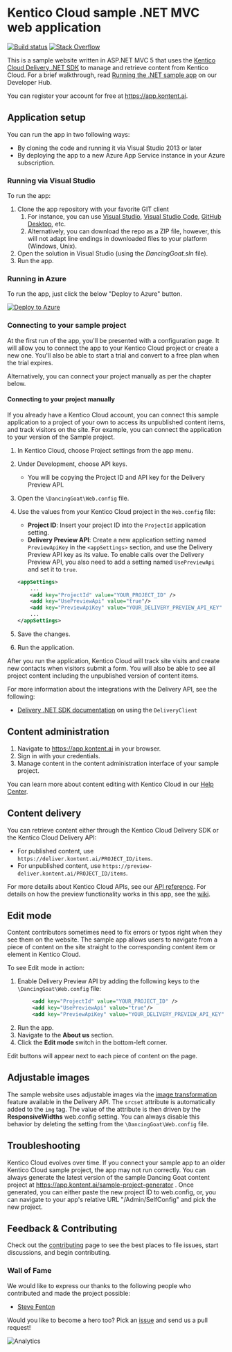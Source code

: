 # Kentico Cloud sample .NET MVC web application
[![Build status](https://ci.appveyor.com/api/projects/status/3b9v2fl52v4aiptk/branch/master?svg=true)](https://ci.appveyor.com/project/kentico/cloud-sample-app-net/branch/master)
[![Stack Overflow](https://img.shields.io/badge/Stack%20Overflow-ASK%20NOW-FE7A16.svg?logo=stackoverflow&logoColor=white)](https://stackoverflow.com/tags/kentico-kontent)

This is a sample website written in ASP.NET MVC 5 that uses the [Kentico Cloud Delivery .NET SDK](https://github.com/Kentico/delivery-sdk-net) to manage and retrieve content from Kentico Cloud. For a brief walkthrough, read [Running the .NET sample app](https://docs.kontent.ai/tutorials/develop-apps/get-started/running-a-sample-application?tech=dotnet) on our Developer Hub.

You can register your account for free at <https://app.kontent.ai>.

## Application setup

You can run the app in two following ways:

* By cloning the code and running it via Visual Studio 2013 or later
* By deploying the app to a new Azure App Service instance in your Azure subscription.

### Running via Visual Studio

To run the app:
1. Clone the app repository with your favorite GIT client
   1. For instance, you can use [Visual Studio](https://www.visualstudio.com/vs/), [Visual Studio Code](https://code.visualstudio.com/), [GitHub Desktop](https://desktop.github.com/), etc.
   1. Alternatively, you can download the repo as a ZIP file, however, this will not adapt line endings in downloaded files to your platform (Windows, Unix).
1. Open the solution in Visual Studio (using the _DancingGoat.sln_ file).
1. Run the app.

### Running in Azure

To run the app, just click the below "Deploy to Azure" button.

[![Deploy to Azure](http://azuredeploy.net/deploybutton.png)](https://azuredeploy.net/)

### Connecting to your sample project

At the first run of the app, you'll be presented with a configuration page. It will allow you to connect the app to your Kentico Cloud project or create a new one. You'll also be able to start a trial and convert to a free plan when the trial expires.

Alternatively, you can connect your project manually as per the chapter below.

#### Connecting to your project manually

If you already have a Kentico Cloud account, you can connect this sample application to a project of your own to access its unpublished content items, and track visitors on the site. For example, you can connect the application to your version of the Sample project.

1. In Kentico Cloud, choose Project settings from the app menu.
1. Under Development, choose API keys.

    * You will be copying the Project ID and API key for the Delivery Preview API.

1. Open the `\DancingGoat\Web.config` file.
1. Use the values from your Kentico Cloud project in the `Web.config` file:

    * **Project ID**: Insert your project ID into the `ProjectId` application setting.
    * **Delivery Preview API**: Create a new application setting named `PreviewApiKey` in the `<appSettings>` section, and use the Delivery Preview API key as its value. To enable calls over the Delivery Preview API, you also need to add a setting named `UsePreviewApi` and set it to `true`.

    ```xml
    <appSettings>
        ...
        <add key="ProjectId" value="YOUR_PROJECT_ID" />
        <add key="UsePreviewApi" value="true"/>
        <add key="PreviewApiKey" value="YOUR_DELIVERY_PREVIEW_API_KEY" />
        ...
    </appSettings>
    ```

1. Save the changes.
1. Run the application.

After you run the application, Kentico Cloud will track site visits and create new contacts when visitors submit a form. You will also be able to see all project content including the unpublished version of content items.

For more information about the integrations with the Delivery API, see the following:

* [Delivery .NET SDK documentation](https://github.com/Kentico/delivery-sdk-net#using-the-deliveryclient) on using the `DeliveryClient`

## Content administration

1. Navigate to <https://app.kontent.ai> in your browser.
1. Sign in with your credentials.
1. Manage content in the content administration interface of your sample project.

You can learn more about content editing with Kentico Cloud in our [Help Center](https://docs.kontent.ai/).

## Content delivery

You can retrieve content either through the Kentico Cloud Delivery SDK or the Kentico Cloud Delivery API:

* For published content, use `https://deliver.kontent.ai/PROJECT_ID/items`.
* For unpublished content, use `https://preview-deliver.kontent.ai/PROJECT_ID/items`.

For more details about Kentico Cloud APIs, see our [API reference](https://docs.kontent.ai/reference/kentico-kontent-apis-overview).
For details on how the preview functionality works in this app, see the [wiki](https://github.com/Kentico/kontent-sample-app-net/wiki/Preview-URLs-explained).

## Edit mode

Content contributors sometimes need to fix errors or typos right when they see them on the website. The sample app allows users to navigate from a piece of content on the site straight to the corresponding content item or element in Kentico Cloud. 

To see Edit mode in action:

1. Enable Delivery Preview API by adding the following keys to the `\DancingGoat\Web.config` file:
```xml
        <add key="ProjectId" value="YOUR_PROJECT_ID" />
        <add key="UsePreviewApi" value="true"/>
        <add key="PreviewApiKey" value="YOUR_DELIVERY_PREVIEW_API_KEY" />
```
2. Run the app.
3. Navigate to the **About us** section.
4. Click the **Edit mode** switch in the bottom-left corner.

Edit buttons will appear next to each piece of content on the page.

## Adjustable images

The sample website uses adjustable images via the [image transformation](https://docs.kontent.ai/reference/image-transformation) feature available in the Delivery API. The `srcset` attribute is automatically added to the `img` tag. The value of the attribute is then driven by the **ResponsiveWidths** web.config setting. You can always disable this behavior by deleting the setting from the `\DancingGoat\Web.config` file.

## Troubleshooting

Kentico Cloud evolves over time. If you connect your sample app to an older Kentico Cloud sample project, the app may not run correctly. You can always generate the latest version of the sample Dancing Goat content project at https://app.kontent.ai/sample-project-generator . Once generated, you can either paste the new project ID to web.config, or, you can navigate to your app's relative URL "/Admin/SelfConfig" and pick the new project.

## Feedback & Contributing

Check out the [contributing](https://github.com/Kentico/delivery-sdk-net/blob/master/CONTRIBUTING.md) page to see the best places to file issues, start discussions, and begin contributing.

### Wall of Fame
We would like to express our thanks to the following people who contributed and made the project possible:

- [Steve Fenton](https://github.com/Steve-Fenton)

Would you like to become a hero too? Pick an [issue](https://github.com/Kentico/kontent-sample-app-net/issues) and send us a pull request!

![Analytics](https://kentico-ga-beacon.azurewebsites.net/api/UA-69014260-4/Kentico/kontent-sample-app-net?pixel)
